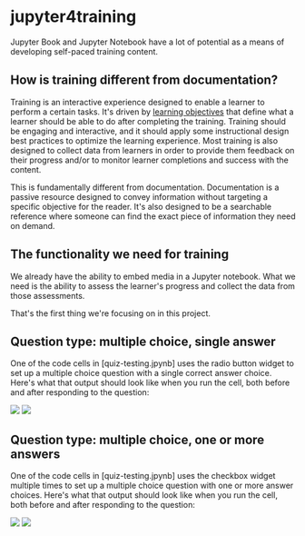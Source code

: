 # jupyter4training

Jupyter Book and Jupyter Notebook have a lot of potential as a means of developing self-paced training content.

## How is training different from documentation?

Training is an interactive experience designed to enable a learner to perform a certain tasks. It's driven by [learning objectives](https://www.cmu.edu/teaching/designteach/design/learningobjectives.html) that define what a learner should be able to do after completing the training. Training should be engaging and interactive, and it should apply some instructional design best practices to optimize the learning experience. Most training is also designed to collect data from learners in order to provide them feedback on their progress and/or to monitor learner completions and success with the content.

This is fundamentally different from documentation. Documentation is a passive resource designed to convey information without targeting a specific objective for the reader. It's also designed to be a searchable reference where someone can find the exact piece of information they need on demand.

## The functionality we need for training

We already have the ability to embed media in a Jupyter notebook. What we need is the ability to assess the learner's progress and collect the data from those assessments.

That's the first thing we're focusing on in this project.

## Question type: multiple choice, single answer

One of the code cells in [quiz-testing.jpynb] uses the radio button widget to set up a multiple choice question with a single correct answer choice. Here's what that output should look like when you run the cell, both before and after responding to the question:

<img src="jupyter-question-multiplechoicesingleanswer.png">

<img src="jupyter-question-multiplechoicesingleanswer-result.png">

## Question type: multiple choice, one or more answers

One of the code cells in [quiz-testing.jpynb] uses the checkbox widget multiple times to set up a multiple choice question with one or more answer choices. Here's what that output should look like when you run the cell, both before and after responding to the question:

<img src="jupyter-question-multiplechoicemultipleanswer.png">

<img src="jupyter-question-multiplechoicemultipleanswer-result.png">

